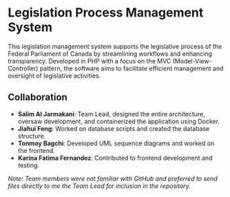 # Legislation Process Management System

This legislation management system supports the legislative process of the Federal Parliament of Canada by streamlining workflows and enhancing transparency. Developed in PHP with a focus on the MVC (Model-View-Controller) pattern, the software aims to facilitate efficient management and oversight of legislative activities.

## Collaboration

- **Salim Al Jarmakani**: Team Lead, designed the entire architecture, oversaw development, and containerized the application using Docker.
- **Jiahui Feng**: Worked on database scripts and created the database structure.
- **Tonmoy Bagchi**: Developed UML sequence diagrams and worked on the frontend.
- **Karina Fatima Fernandez**: Contributed to frontend development and testing.

*Note: Team members were not familiar with GitHub and preferred to send files directly to me the Team Lead for inclusion in the repository.*

